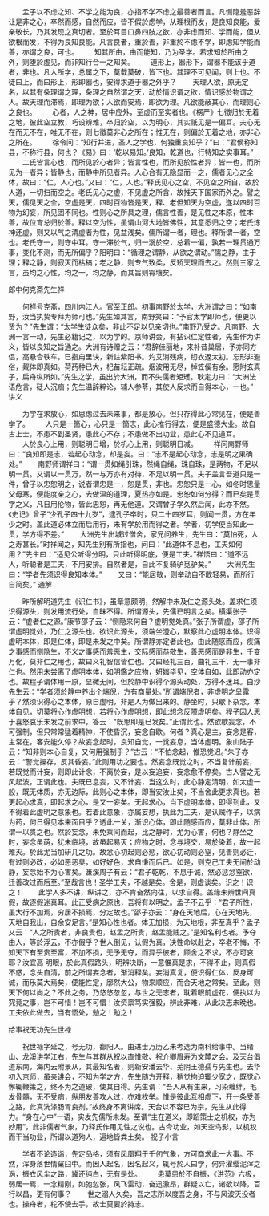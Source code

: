 <!-- { "loadSidebar": true } -->
　　孟子以不虑之知、不学之能为良，亦指不学不虑之最善者而言。凡恻隐羞恶辞让是非之心，卒然而感，自然而应，皆不假於虑学，从理根而发，是良知良能，爱亲敬长，乃其发现之真切者。至於耳目口鼻四肢之欲，亦非虑而知、学而能，但从欲根而发，不得为良知良能。凡言良者，重於善，非重於不虑不学，即虑知学能而善，亦谓之良，可也。
　　知其所由，由而能知，乃为圣学。若求知於所由之外，则堕於虚见，而非知行合一之知矣。
　　道形上，器形下，谓器不能该乎道者，非也。凡人所学，总属之下，莫载莫破，皆下也。其理不可见闻，则上也。不徒曰上，而曰形上，形即器也，安得求道于器之外乎？
　　天理人欲，原无定名，以其有条理谓之理，条理之自然谓之天，动於情识谓之欲，情识感於物谓之人。故天理而滞焉，即理为欲；人欲而安焉，即欲为理。凡欲能蔽其心，而理则心之良也。
　　心者，人之神，居中应外，至虚而至实者也。《楞严》七徵归於无着之地，彼此空立教，巧设辨难，卒归於空，以为明心，其实祇见是一偏耳。夫心无在而无不在，唯无不在，则七徵莫非心之所在；惟无在，则偏於无着之地，亦非心之所在。
　　徐令问：“知行并进，圣人之学也，何独重良知乎？”曰：“君侯称知县，不称行县，何也？《易》曰：‘乾以易知。’良知，乾道也，行特知之实事耳。”
　　二氏皆言心也，而所见於心者异；皆言性也，而所见於性者异；皆一也，而所见为一者异；皆静也，而静中所见者异。人心合有无隐显而一之，儒者见心之全体，故曰：“仁，人心也。”又曰：“仁，人也。”释氏见心之空，不见空之所自，故於人道，一切扫而空之。老氏见心之虚，不见虚之所含，故推天下国家而外之。譬之天，儒见天之全，空虚是天，四时百物皆是天，释、老但知天为空虚，遂以四时百物为幻妄，所见固不同也。性则心之所具之理，儒言性善，是见性之本原，性本善，故位育总归於善。释以空为性，虽谓山河大地皆佛性，其意悉归之空；老氏炼神还虚，则又以气之清虚者为性，见益浅矣。儒所谓一者，理也。释所谓一者，空也。老氏守一，则守中耳。守一滞於气，归一溺於空，总着一偏，孰若一理贯通万事，变化不测，而无所偏乎？阳明曰：“循理之谓静，从欲之谓动。”儒之静，主于理；释之静，则寂灭而枯槁；老之静，则专气致柔，反矫天理而去之。然则三家之言，虽均之心性，均之一，均之静，而其旨则霄壤矣。

郎中何克斋先生祥

　　何祥号克斋，四川内江人。官至正郎。初事南野於太学，大洲谓之曰：“如南野，汝当执贽专拜为师可也。”先生如其言，南野笑曰：“予官太学即师也，便更以贽为？”先生谓：“太学生徒众矣，非此不足以见亲切也。”南野乃受之。凡南野、大洲一言一动，先生必籍记之，以为学的。京师讲会，有拈识仁定性者，先生作为讲义，皆以良知之旨通之。大洲有诗赠之云：“君辞佳丽地，来补昔巢居，予亦同方侣，高悬合轶车。已指甪里诀，新註紫阳书。灼艾消残病，纫衣返太初。忘形非避俗，觌体即真如。荷菂种已大，杞苗耘正疏。烟波用无尽，棹笠傒有余。愿附玄真子，扁舟纵所如。”先生之学，虽出於大洲，而不失儒者矩矱。耿定力曰：“大洲法语危言，砭人沉痼；先生温辞粹论，辅人参苓，其使人反求而自得本心，一也。”
讲义

　　为学在求放心，如思虑过去未来事，都是放心。但只存得此心常见在，便是善学了。
　　人只是一箇心，心只是一箇志，此心推行得去，便是盛德大业。故自古上士，不患不到圣贤，患此心不存；不患做不出功业，患此心不见道耳。
　　人於良心上用，则聪明日增，於机心上用，则聪明日减。
　　祥问南野师曰：“良知即是志，若起心动念，却是妄。曰：“志不是起心动念，志是明之果确处。”
　　南野师谓祥曰：“谓一贯如绳引珠，然绳自绳，珠自珠，是两物，不足以明一贯。又谓以一贯万，然一与万亦有对待，不足以明一贯。夫子盖言吾道只是一件，曾子以忠恕明之，说者谓忠是一，恕是贯，非也。忠恕只是一心，如冬时思量父母寒，便能度亲之心，去做温的道理，夏热亦如是。忠恕如何分得？而已矣是贯字之义，凡日用伦物，皆此忠恕，再无他道。又谓曾子学久然后闻，此亦不然。《史记》曾子“少孔子四十九岁”，逮孔子卒时，只二十四岁耳，则闻一贯，方在年少之时。盖此道必体立而后用行，未有学於用而得之者。学者，初学便当知此一贯，学方得不差。”
　　大洲先生出城过僧舍，家兄问养生，先生曰：“莫怕死，人之寿甚长。”时祥闻之，知先生别有所指也，问曰：“此道体不息也，工夫如何用？”先生曰：“适见公听得分明，只此听得明底，便是工夫。”祥悟曰：“道不远人，听聪者是工夫，不用安排。自然者是，自此不复骑驴觅驴矣。”
　　大洲先生曰：“学者先须识得良知本体。”
　　又曰：“能居敬，则举动自不敢轻易，而所行自简矣。”
通解

　　昨所解明道先生《识仁书》，虽章意颇明，然解中未及仁之源头处。盖求仁须识得源头，则发用流行处，自昧不得。所谓源头，先儒已明言之矣。横渠张子云：“虚者仁之源。”康节邵子云：“恻隐来何自？虚明觉处真。”张子所谓虚，邵子所谓虚明觉处，乃仁之源头也。欲识此源头，须端坐澄心，默察此心虚明本体。识得虚明本体，即是仁体，即是未发之中矣。所谓静亦定者此也，由此随感而应，疾痛之事感而恻隐生，不义之事感而羞恶生，交际感而恭敬生，善恶感而是非生，千变万化，莫非仁之用也，故曰义礼智信皆仁也。又曰经礼三百，曲礼三千，无一事非仁也。然用未尝离了虚明本体，如明鑑之应物，妍媸毕见，空体自如，此即动亦定也。故程子谓体用一原，显微无间，但於静中识得个源头动处，方得不迷耳。白沙先生云：“学者须於静中养出个端倪，方有商量处。”所谓端倪者，非虚明之呈露乎？然须识得心之本体，原自虚明，非是人为做出来的。静坐时，只歇下杂念，本体自见，切莫将心作虚明想，若将心作虚明想，即此想念反障虚明矣。程子因人思于喜怒哀乐未发之前求中，答云：“既思即是已发矣。”正谓此也。然欲歇妄念，不可强制，但只常常猛着精神，不使昏沉，妄念自歇。何者？真心是主，妄念是客，主常在，客安能久停？故妄念起时，良知自觉，一觉妄息，当体虚明。象山陆子云：“知非则本心自复，又何用强制乎？”古云：“不怕念起，惟恐觉迟。”朱子亦云：“警觉操存，反其昏妄。”此则用功之要也。然妄念既觉之时，不当复计前妄，若既觉而计妄，则即此计念，不离於妄，是以妄追妄，妄念愈不停矣。古人譬之无风起波，正谓此也。夫既已息妄，又不计妄，当这么时，此心静定清明，如太虚一般，既无体质，亦无边际，此则心之本体，即当安汝止矣，不当舍此更求真也。若更起心求真，即起求之心，是又一妄矣。无起求心，当下虚明本体，即得到此，又不得着此虚明之意象也。若着此意象，亦属妄想，执此为工夫，是认贼作子，以病为药，何日得见本来面目乎？透此一关，渐识心体，即此随感而应，莫非此体，所谓一以贯之也。然於妄念，未免乘间而起，比之静时，尤为心害，何也？静坐之时，妄念虽萌，犹未临境，故虽起易灭；应物之时，念与境交，易於染着，故一起难灭。於此尤当加研几之功。故忿心初起则必惩，欲心初动则必窒，见善则必迁，有过则必改，必如恶恶臭，如好好色，求自慊而后已。如是，则克己工夫无间於动静，妄念始不为心害矣。濂溪周子有云：“君子乾乾，不息于诚，然必惩忿窒欲，迁善改过而后至。”至哉言也！圣学工夫，不越是矣。舍是，则虚谈矣。识之！识之！
　　此学人多不讲，纵讲之，亦不肯奋然向往，以求自得。盖缘未辨世间真假，故逐假迷真耳。此正受病之原也，吾将有以明之。孟子不云乎：“君子所性，虽大行不加焉，穷居不损焉，分定故也。”邵子亦云：“身在天地后，心在天地先，天地自我出，自余安足言。”是知心性也者。体无加损，为天地根，非至真乎？孟子又云：“人之所贵者，非良贵也，赵孟之所贵，赵孟能贱之。”是知名利也者。予夺由人，等於浮云，不亦假乎？世人倒见，认假为真，决性命以赴之，卒老不悔，不知天下有至贵至富，不加不损，无予无夺，而异乎彼者，顾舍之不求，不亦可哀耶？汝宜高 明眼，於此真假路头，明辨决断，一意惟真是求，不得不止，则真假不惑，念头自清，前之所谓妄念者，渐消释矣。妄消真复，便识得仁体，反身可诚，而乐莫大焉矣，便能性定，廓然大公，物来顺应，而合天地之常矣。至此，则天下何以尚之？不此之务，乃悠悠忽忽，与世之无志者，耽着眼前虚花，便执以为究竟之事，岂不可惜！岂不可惜！汝资禀笃实强毅，辨此非难，从此决志未晚也。工夫依此做去，当有悟处，勉之！勉之！

给事祝无功先生世禄

　　祝世禄字延之，号无功，鄱阳人。由进士万历乙未考选为南科给事中。当绪山、龙溪讲学江右，先生与其群从祝以直惟敬、祝介卿眉寿为文麓之会。及天台倡道东南，海内云附景从，其最知名者，则新安潘去华、芜阴王德孺与先生也。去华初入京师，虽亲讲会，不知为学之方，先生随方开释，稍觉拘迫辄少宽之，既觉心懈辄鞭策之，终不为之道破，使其自得。先生谓：“吾人从有生来，习染缠绊，毛发骨髓，无不受病，纵朋友善攻人过，亦难枚举。惟是彼此互相虚下，开一条受善之路，此真洗涤肠胃良剂。”故终身不离讲席。天台以不容已为宗，先生从此得力。“身在心中”一语，实发先儒所未发。至谓“主在道义，即蹈策士之机权，亦为妙用”，此非儒者气象，乃释氏作用见性之说也。古今功业，如天空鸟影，以机权而干当功业，所谓以道殉人，遍地皆粪土矣。
祝子小言

　　学者不论造诣，先定品格，须有凤凰翔于千仞气象，方可商求此一大事。不然，浑身落世情窠臼中。而因人起名，因名起义，辄号於人曰学，何异濯缨泥滓之涡，振衣风尘之路，冀还纯白，无有是处。
　　患莫患於不自振，《洪范》六极，弱居一焉，一念精刚，如弛忽张，风飞雷动，奋迅激昂，群疑以亡，诸欲以降，百行以昌，更有何事？
　　世之溺人久矣，吾之志所以度吾之身，不与风波灭没者也。操舟者，柁不使去手，故士莫要於持志。
